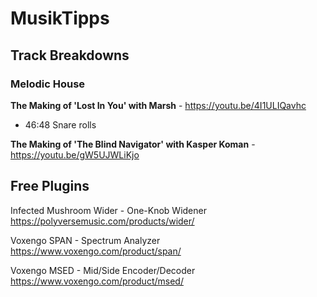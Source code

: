 # MusikTipps

## Track Breakdowns

### Melodic House
**The Making of 'Lost In You' with Marsh** - https://youtu.be/4I1ULIQavhc
- 46:48 Snare rolls

**The Making of 'The Blind Navigator' with Kasper Koman** - https://youtu.be/gW5UJWLiKjo

## Free Plugins

Infected Mushroom Wider - One-Knob Widener
https://polyversemusic.com/products/wider/

Voxengo SPAN - Spectrum Analyzer
https://www.voxengo.com/product/span/

Voxengo MSED - Mid/Side Encoder/Decoder
https://www.voxengo.com/product/msed/
